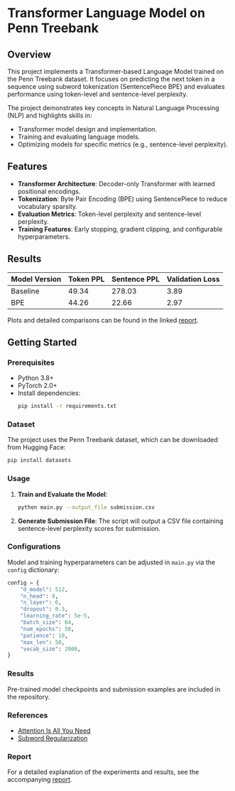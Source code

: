 # Transformer Language Model on Penn Treebank

## Overview
This project implements a Transformer-based Language Model trained on the Penn Treebank dataset. It focuses on predicting the next token in a sequence using subword tokenization (SentencePiece BPE) and evaluates performance using token-level and sentence-level perplexity.

The project demonstrates key concepts in Natural Language Processing (NLP) and highlights skills in:
- Transformer model design and implementation.
- Training and evaluating language models.
- Optimizing models for specific metrics (e.g., sentence-level perplexity).

## Features
- **Transformer Architecture**: Decoder-only Transformer with learned positional encodings.
- **Tokenization**: Byte Pair Encoding (BPE) using SentencePiece to reduce vocabulary sparsity.
- **Evaluation Metrics**: Token-level perplexity and sentence-level perplexity.
- **Training Features**: Early stopping, gradient clipping, and configurable hyperparameters.

## Results
| Model Version | Token PPL | Sentence PPL | Validation Loss |
|---------------|-----------|--------------|-----------------|
| Baseline      | 49.34     | 278.03       | 3.89            |
| BPE           | 44.26     | 22.66        | 2.97            |

Plots and detailed comparisons can be found in the linked [report](#report).

## Getting Started

### Prerequisites
- Python 3.8+
- PyTorch 2.0+
- Install dependencies:
  ```bash
  pip install -r requirements.txt
  ```

### Dataset
The project uses the Penn Treebank dataset, which can be downloaded from Hugging Face:
```bash
pip install datasets
```

### Usage
1. **Train and Evaluate the Model**:
   ```bash
   python main.py --output_file submission.csv
   ```

2. **Generate Submission File**:
   The script will output a CSV file containing sentence-level perplexity scores for submission.

### Configurations
Model and training hyperparameters can be adjusted in `main.py` via the `config` dictionary:
```python
config = {
    "d_model": 512,
    "n_head": 8,
    "n_layer": 6,
    "dropout": 0.3,
    "learning_rate": 5e-5,
    "batch_size": 64,
    "num_epochs": 50,
    "patience": 10,
    "max_len": 50,
    "vocab_size": 2000,
}
```

### Results
Pre-trained model checkpoints and submission examples are included in the repository.

### References
- [Attention Is All You Need](https://arxiv.org/abs/1706.03762)
- [Subword Regularization](https://arxiv.org/abs/1804.10959)

### Report
For a detailed explanation of the experiments and results, see the accompanying [report](https://drive.google.com/file/d/1qExlqxQSto_HKaiWWVw0KoLp83qzYdEt/view?usp=drive_link).
